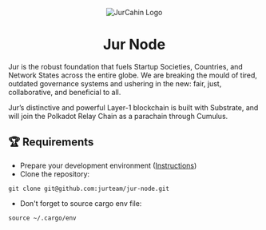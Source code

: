 <p align="center">
    <img src="https://github-production-user-asset-6210df.s3.amazonaws.com/4173518/297033697-a84bf93d-4c7b-40d7-a5e2-e107f39f55a0.png" alt="JurCahin Logo" />
</p>
<h1 align="center">Jur Node</h1>

Jur is the robust foundation that fuels Startup Societies, Countries, and Network States across the entire globe. We are breaking the mould of tired, outdated governance systems and ushering in the new: fair, just, collaborative, and beneficial to all.

Jur’s distinctive and powerful Layer-1 blockchain is built with Substrate, and will join the Polkadot Relay Chain as a parachain through Cumulus.

## 🏆 Requirements

- Prepare your development environment ([Instructions](https://docs.substrate.io/install/))
- Clone the repository:

```
git clone git@github.com:jurteam/jur-node.git
```

- Don't forget to source cargo env file:

```
source ~/.cargo/env
```
